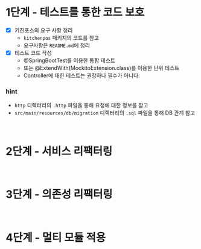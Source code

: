 # 1단계 - 테스트를 통한 코드 보호

- [x] 키친포스의 요구 사항 정리
    - `kitchenpos` 패키지의 코드를 참고
    - 요구사항은 `README.md`에 정리
- [x] 테스트 코드 작성
    - @SpringBootTest를 이용한 통합 테스트
    - 또는 @ExtendWith(MockitoExtension.class)를 이용한 단위 테스트
    - Controller에 대한 테스트는 권장하나 필수가 아니다.

### hint

- `http` 디렉터리의 `.http` 파일을 통해 요청에 대한 정보를 참고
- `src/main/resources/db/migration` 디렉터리의 `.sql` 파일을 통해 DB 관계 참고

<br/>

# 2단계 - 서비스 리팩터링

<br/>

# 3단계 - 의존성 리팩터링

<br/>

# 4단계 - 멀티 모듈 적용

<br/>
